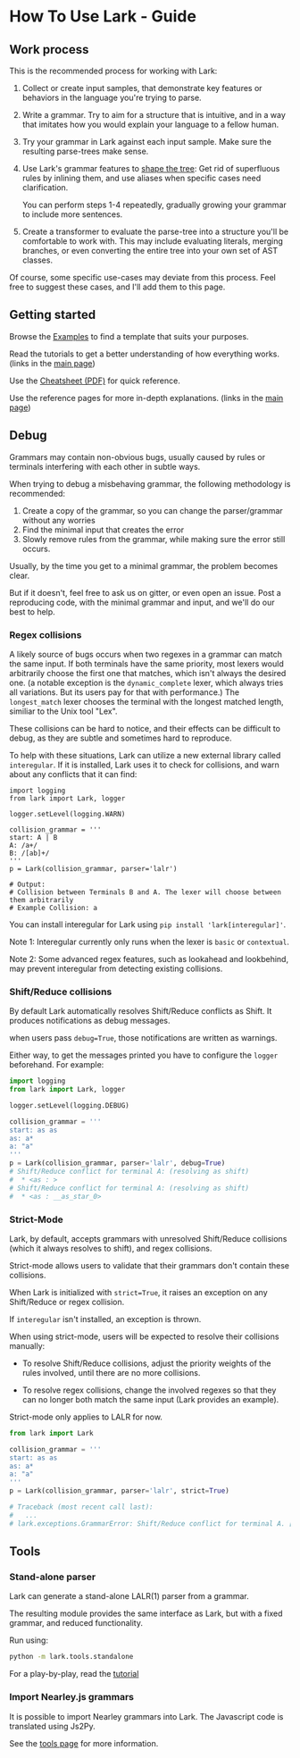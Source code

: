 # How To Use Lark - Guide

## Work process

This is the recommended process for working with Lark:

1. Collect or create input samples, that demonstrate key features or behaviors in the language you're trying to parse.

2. Write a grammar. Try to aim for a structure that is intuitive, and in a way that imitates how you would explain your language to a fellow human.

3. Try your grammar in Lark against each input sample. Make sure the resulting parse-trees make sense.

4. Use Lark's grammar features to [shape the tree](tree_construction.md): Get rid of superfluous rules by inlining them, and use aliases when specific cases need clarification.

   You can perform steps 1-4 repeatedly, gradually growing your grammar to include more sentences.

5. Create a transformer to evaluate the parse-tree into a structure you'll be comfortable to work with. This may include evaluating literals, merging branches, or even converting the entire tree into your own set of AST classes.

Of course, some specific use-cases may deviate from this process. Feel free to suggest these cases, and I'll add them to this page.

## Getting started

Browse the [Examples](https://github.com/lark-parser/lark/tree/master/examples) to find a template that suits your purposes.

Read the tutorials to get a better understanding of how everything works. (links in the [main page](/index))

Use the [Cheatsheet (PDF)](https://lark-parser.readthedocs.io/en/latest/_static/lark_cheatsheet.pdf) for quick reference.

Use the reference pages for more in-depth explanations. (links in the [main page](/index))

## Debug

Grammars may contain non-obvious bugs, usually caused by rules or terminals interfering with each other in subtle ways.

When trying to debug a misbehaving grammar, the following methodology is recommended:

1. Create a copy of the grammar, so you can change the parser/grammar without any worries
2. Find the minimal input that creates the error
3. Slowly remove rules from the grammar, while making sure the error still occurs.

Usually, by the time you get to a minimal grammar, the problem becomes clear.

But if it doesn't, feel free to ask us on gitter, or even open an issue. Post a reproducing code, with the minimal grammar and input, and we'll do our best to help.

### Regex collisions

A likely source of bugs occurs when two regexes in a grammar can match the same input. If both terminals have the same priority, most lexers would arbitrarily choose the first one that matches, which isn't always the desired one. (a notable exception is the `dynamic_complete` lexer, which always tries all variations. But its users pay for that with performance.) The `longest_match` lexer chooses the terminal with the longest matched length, similiar to the Unix tool "Lex".

These collisions can be hard to notice, and their effects can be difficult to debug, as they are subtle and sometimes hard to reproduce.

To help with these situations, Lark can utilize a new external library called `interegular`. If it is installed, Lark uses it to check for collisions, and warn about any conflicts that it can find:

```
import logging
from lark import Lark, logger

logger.setLevel(logging.WARN)

collision_grammar = '''
start: A | B
A: /a+/
B: /[ab]+/
'''
p = Lark(collision_grammar, parser='lalr')

# Output:
# Collision between Terminals B and A. The lexer will choose between them arbitrarily
# Example Collision: a
```

You can install interegular for Lark using `pip install 'lark[interegular]'`.

Note 1: Interegular currently only runs when the lexer is `basic` or `contextual`.

Note 2: Some advanced regex features, such as lookahead and lookbehind, may prevent interegular from detecting existing collisions.

### Shift/Reduce collisions

By default Lark automatically resolves Shift/Reduce conflicts as Shift. It produces notifications as debug messages.

when users pass `debug=True`, those notifications are written as warnings.

Either way, to get the messages printed you have to configure the `logger` beforehand. For example:

```python
import logging
from lark import Lark, logger

logger.setLevel(logging.DEBUG)

collision_grammar = '''
start: as as
as: a*
a: "a"
'''
p = Lark(collision_grammar, parser='lalr', debug=True)
# Shift/Reduce conflict for terminal A: (resolving as shift)
#  * <as : >
# Shift/Reduce conflict for terminal A: (resolving as shift)
#  * <as : __as_star_0>
```

### Strict-Mode

Lark, by default, accepts grammars with unresolved Shift/Reduce collisions (which it always resolves to shift), and regex collisions.

Strict-mode allows users to validate that their grammars don't contain these collisions.

When Lark is initialized with `strict=True`, it raises an exception on any Shift/Reduce or regex collision.

If `interegular` isn't installed, an exception is thrown.

When using strict-mode, users will be expected to resolve their collisions manually:

- To resolve Shift/Reduce collisions, adjust the priority weights of the rules involved, until there are no more collisions.

- To resolve regex collisions, change the involved regexes so that they can no longer both match the same input (Lark provides an example).

Strict-mode only applies to LALR for now.

```python
from lark import Lark

collision_grammar = '''
start: as as
as: a*
a: "a"
'''
p = Lark(collision_grammar, parser='lalr', strict=True)

# Traceback (most recent call last):
#   ...
# lark.exceptions.GrammarError: Shift/Reduce conflict for terminal A. [strict-mode]
```

## Tools

### Stand-alone parser

Lark can generate a stand-alone LALR(1) parser from a grammar.

The resulting module provides the same interface as Lark, but with a fixed grammar, and reduced functionality.

Run using:

```bash
python -m lark.tools.standalone
```

For a play-by-play, read the [tutorial](http://blog.erezsh.com/create-a-stand-alone-lalr1-parser-in-python/)

### Import Nearley.js grammars

It is possible to import Nearley grammars into Lark. The Javascript code is translated using Js2Py.

See the [tools page](tools.md) for more information.
